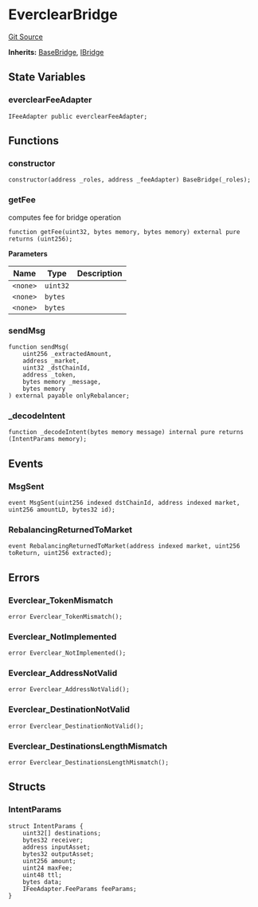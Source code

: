 # EverclearBridge
[Git Source](https://github.com/malda-protocol/malda-lending/blob/076616677457911e7c8925ff7d5fe2dec2ca1497/src\rebalancer\bridges\EverclearBridge.sol)

**Inherits:**
[BaseBridge](/src\rebalancer\bridges\BaseBridge.sol\abstract.BaseBridge.md), [IBridge](/src\interfaces\IBridge.sol\interface.IBridge.md)


## State Variables
### everclearFeeAdapter

```solidity
IFeeAdapter public everclearFeeAdapter;
```


## Functions
### constructor


```solidity
constructor(address _roles, address _feeAdapter) BaseBridge(_roles);
```

### getFee

computes fee for bridge operation


```solidity
function getFee(uint32, bytes memory, bytes memory) external pure returns (uint256);
```
**Parameters**

|Name|Type|Description|
|----|----|-----------|
|`<none>`|`uint32`||
|`<none>`|`bytes`||
|`<none>`|`bytes`||


### sendMsg


```solidity
function sendMsg(
    uint256 _extractedAmount,
    address _market,
    uint32 _dstChainId,
    address _token,
    bytes memory _message,
    bytes memory
) external payable onlyRebalancer;
```

### _decodeIntent


```solidity
function _decodeIntent(bytes memory message) internal pure returns (IntentParams memory);
```

## Events
### MsgSent

```solidity
event MsgSent(uint256 indexed dstChainId, address indexed market, uint256 amountLD, bytes32 id);
```

### RebalancingReturnedToMarket

```solidity
event RebalancingReturnedToMarket(address indexed market, uint256 toReturn, uint256 extracted);
```

## Errors
### Everclear_TokenMismatch

```solidity
error Everclear_TokenMismatch();
```

### Everclear_NotImplemented

```solidity
error Everclear_NotImplemented();
```

### Everclear_AddressNotValid

```solidity
error Everclear_AddressNotValid();
```

### Everclear_DestinationNotValid

```solidity
error Everclear_DestinationNotValid();
```

### Everclear_DestinationsLengthMismatch

```solidity
error Everclear_DestinationsLengthMismatch();
```

## Structs
### IntentParams

```solidity
struct IntentParams {
    uint32[] destinations;
    bytes32 receiver;
    address inputAsset;
    bytes32 outputAsset;
    uint256 amount;
    uint24 maxFee;
    uint48 ttl;
    bytes data;
    IFeeAdapter.FeeParams feeParams;
}
```

